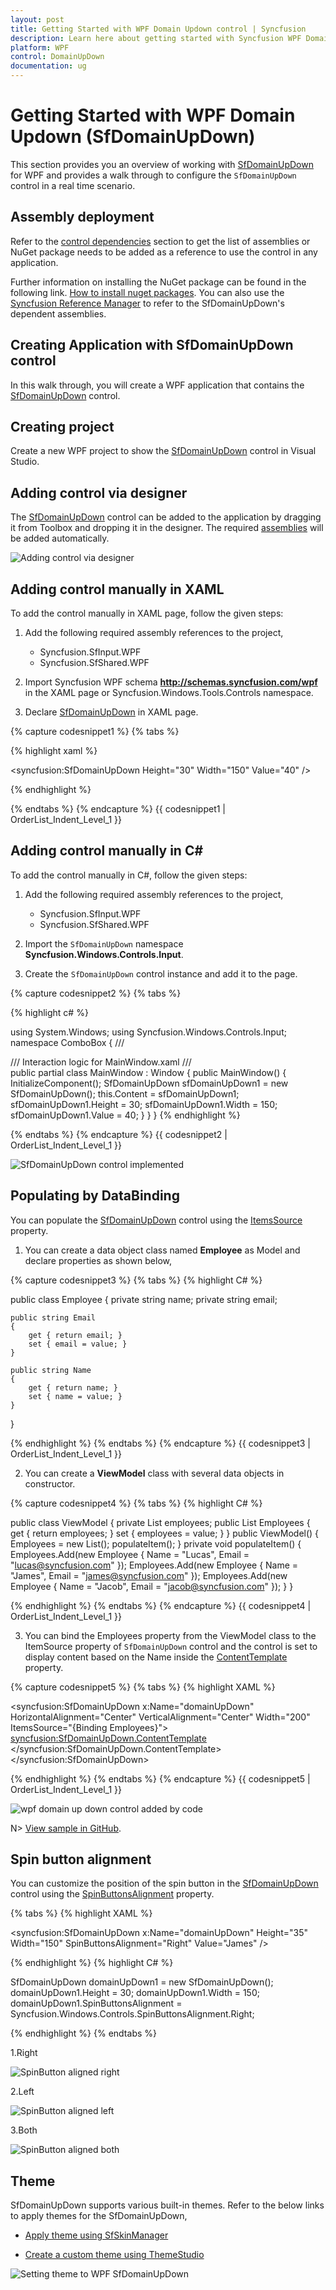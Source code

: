 ```yaml
---
layout: post
title: Getting Started with WPF Domain Updown control | Syncfusion
description: Learn here about getting started with Syncfusion WPF Domain Updown (SfDomainUpDown) control, its elements and more details.
platform: WPF
control: DomainUpDown
documentation: ug
---
```


# Getting Started with WPF Domain Updown (SfDomainUpDown)

This section provides you an overview of working with [SfDomainUpDown](https://help.syncfusion.com/cr/wpf/Syncfusion.Windows.Controls.Input.SfDomainUpDown.html) for WPF and provides a walk through to configure the `SfDomainUpDown` control in a real time scenario.

## Assembly deployment

Refer to the [control dependencies](https://help.syncfusion.com/wpf/control-dependencies#sfdomainupdown) section to get the list of assemblies or NuGet package needs to be added as a reference to use the control in any application.

Further information on installing the NuGet package can be found in the following link. [How to install nuget packages](https://help.syncfusion.com/wpf/visual-studio-integration/nuget-packages). You can also use the [Syncfusion Reference Manager](https://help.syncfusion.com/wpf/visual-studio-integration/visual-studio-extensions/add-references) to refer to the SfDomainUpDown's dependent assemblies.

## Creating Application with SfDomainUpDown control

In this walk through, you will create a WPF application that contains the [SfDomainUpDown](https://help.syncfusion.com/cr/wpf/Syncfusion.Windows.Controls.Input.SfDomainUpDown.html) control.

## Creating project

Create a new WPF project to show the [SfDomainUpDown](https://help.syncfusion.com/cr/wpf/Syncfusion.Windows.Controls.Input.SfDomainUpDown.html) control in Visual Studio.

## Adding control via designer

The [SfDomainUpDown](https://help.syncfusion.com/cr/wpf/Syncfusion.Windows.Controls.Input.SfDomainUpDown.html) control can be added to the application by dragging it from Toolbox and dropping it in the designer. The required [assemblies](https://help.syncfusion.com/wpf/control-dependencies#sfdomainupdown) will be added automatically.

![Adding control via designer](Getting-Started_images/SfDomainUpDown_GettingStarted_img2.png)

## Adding control manually in XAML

To add the control manually in XAML page, follow the given steps:

1. Add the following required assembly references to the project,

    * Syncfusion.SfInput.WPF
    * Syncfusion.SfShared.WPF

2. Import Syncfusion WPF schema **http://schemas.syncfusion.com/wpf** in the XAML page or Syncfusion.Windows.Tools.Controls namespace.

3. Declare [SfDomainUpDown](https://help.syncfusion.com/cr/wpf/Syncfusion.Windows.Controls.Input.SfDomainUpDown.html) in XAML page.

{% capture codesnippet1 %}
{% tabs %}

{% highlight xaml %}

<Window
        xmlns="http://schemas.microsoft.com/winfx/2006/xaml/presentation"
        xmlns:x="http://schemas.microsoft.com/winfx/2006/xaml"
        xmlns:d="http://schemas.microsoft.com/expression/blend/2008"
        xmlns:mc="http://schemas.openxmlformats.org/markup-compatibility/2006"
        xmlns:local="clr-namespace:GettingStartedComboBox"
        xmlns:syncfusion="http://schemas.syncfusion.com/wpf" x:Class="GettingStartedComboBox.MainWindow"
        mc:Ignorable="d"
        Title="MainWindow" Height="450" Width="800">
    <Grid>
        <syncfusion:SfDomainUpDown Height="30" Width="150" Value="40" />
    </Grid>
</Window>

{% endhighlight %}

{% endtabs %}
{% endcapture %}
{{ codesnippet1 | OrderList_Indent_Level_1 }}

## Adding control manually in C#

To add the control manually in C#, follow the given steps:

1. Add the following required assembly references to the project,

    * Syncfusion.SfInput.WPF
    * Syncfusion.SfShared.WPF

2. Import the `SfDomainUpDown` namespace **Syncfusion.Windows.Controls.Input**.

3. Create the `SfDomainUpDown` control instance and add it to the page.

{% capture codesnippet2 %}
{% tabs %}

{% highlight c# %}

using System.Windows;
using Syncfusion.Windows.Controls.Input;
namespace ComboBox
{
    /// <summary>
    /// Interaction logic for MainWindow.xaml
    /// </summary>
    public partial class MainWindow : Window
    {
        public MainWindow()
        {
            InitializeComponent();
            SfDomainUpDown sfDomainUpDown1 = new SfDomainUpDown();
            this.Content = sfDomainUpDown1;
            sfDomainUpDown1.Height = 30;
            sfDomainUpDown1.Width = 150;
            sfDomainUpDown1.Value = 40;
        }
    }
}
{% endhighlight %}

{% endtabs %}
{% endcapture %}
{{ codesnippet2 | OrderList_Indent_Level_1 }}

![SfDomainUpDown control implemented](Getting-Started_images/Spin-Button_img6.png)


## Populating by DataBinding

You can populate the [SfDomainUpDown](https://help.syncfusion.com/cr/wpf/Syncfusion.Windows.Controls.Input.SfDomainUpDown.html) control using the [ItemsSource](https://docs.microsoft.com/en-us/dotnet/api/system.windows.controls.itemscontrol.itemssourceproperty?view=netframework-4.7.2) property.

1. You can create a data object class named **Employee** as Model and declare properties as shown below,

{% capture codesnippet3 %}
{% tabs %}
{% highlight C# %}

public class Employee
{
    private string name;
    private string email;

    public string Email
    {
        get { return email; }
        set { email = value; }
    }

    public string Name
    {
        get { return name; }
        set { name = value; }
    }
}

{% endhighlight %}
{% endtabs %}
{% endcapture %}
{{ codesnippet3 | OrderList_Indent_Level_1 }}

2. You can create a **ViewModel** class with several data objects in constructor.

{% capture codesnippet4 %}
{% tabs %}
{% highlight C# %}

public class ViewModel
{
	private List<Employee> employees;
	public List<Employee> Employees
	{
		get { return employees; }
		set { employees = value; }
	}
	public ViewModel()
	{
		Employees = new List<Employee>();
		populateItem();
	}
	private void populateItem()
	{
		Employees.Add(new Employee { Name = "Lucas", Email = "lucas@syncfusion.com" });
		Employees.Add(new Employee { Name = "James", Email = "james@syncfusion.com" });
		Employees.Add(new Employee { Name = "Jacob", Email = "jacob@syncfusion.com" });
	}
}

{% endhighlight %}
{% endtabs %}
{% endcapture %}
{{ codesnippet4 | OrderList_Indent_Level_1 }}

3. You can bind the Employees property from the ViewModel class to the ItemSource property of `SfDomainUpDown` control and the control is set to display content based on the Name inside the [ContentTemplate](https://help.syncfusion.com/cr/wpf/Syncfusion.Windows.Controls.Input.SfDomainUpDown.html#Syncfusion_Windows_Controls_Input_SfDomainUpDown_ContentTemplateProperty) property.

{% capture codesnippet5 %}
{% tabs %}
{% highlight XAML %}

<syncfusion:SfDomainUpDown x:Name="domainUpDown" HorizontalAlignment="Center" VerticalAlignment="Center" Width="200" ItemsSource="{Binding Employees}">
    <syncfusion:SfDomainUpDown.ContentTemplate>
        <DataTemplate>
            <StackPanel Orientation="Horizontal">
                <TextBlock Text="{Binding Name}"/>
            </StackPanel>
        </DataTemplate>
    </syncfusion:SfDomainUpDown.ContentTemplate>
</syncfusion:SfDomainUpDown>

{% endhighlight %}
{% endtabs %}
{% endcapture %}
{{ codesnippet5 | OrderList_Indent_Level_1 }}

![wpf domain up down control added by code](Getting-Started_images/wpf-domain-updown-control-data-binding.png)

N> [View sample in GitHub](https://github.com/SyncfusionExamples/WPF-GettingStarted-Databinding).

## Spin button alignment

You can customize the position of the spin button in the [SfDomainUpDown](https://help.syncfusion.com/cr/wpf/Syncfusion.Windows.Controls.Input.SfDomainUpDown.html) control using the [SpinButtonsAlignment](https://help.syncfusion.com/cr/wpf/Syncfusion.Windows.Controls.Input.SfDomainUpDown.html#Syncfusion_Windows_Controls_Input_SfDomainUpDown_SpinButtonsAlignment) property.

{% tabs %}
{% highlight XAML %}

<syncfusion:SfDomainUpDown x:Name="domainUpDown" Height="35" Width="150" SpinButtonsAlignment="Right" Value="James" />

{% endhighlight %}
{% highlight C# %}

SfDomainUpDown domainUpDown1 = new SfDomainUpDown();
domainUpDown1.Height = 30;
domainUpDown1.Width = 150;
domainUpDown1.SpinButtonsAlignment = Syncfusion.Windows.Controls.SpinButtonsAlignment.Right;

{% endhighlight %}
{% endtabs %}

1.Right

![SpinButton aligned right](Getting-Started_images/Spin-Button-Alignment_img1.png)

2.Left

![SpinButton aligned left](Getting-Started_images/Spin-Button-Alignment_img3.png)

3.Both

![SpinButton aligned both](Getting-Started_images/Spin-Button-Alignment_img5.png)

## Theme

SfDomainUpDown supports various built-in themes. Refer to the below links to apply themes for the SfDomainUpDown,

  * [Apply theme using SfSkinManager](https://help.syncfusion.com/wpf/themes/skin-manager)
	
  * [Create a custom theme using ThemeStudio](https://help.syncfusion.com/wpf/themes/theme-studio#creating-custom-theme)

![Setting theme to WPF SfDomainUpDown](Getting-Started_images/SfDomainUpDown_theme_support.png)
